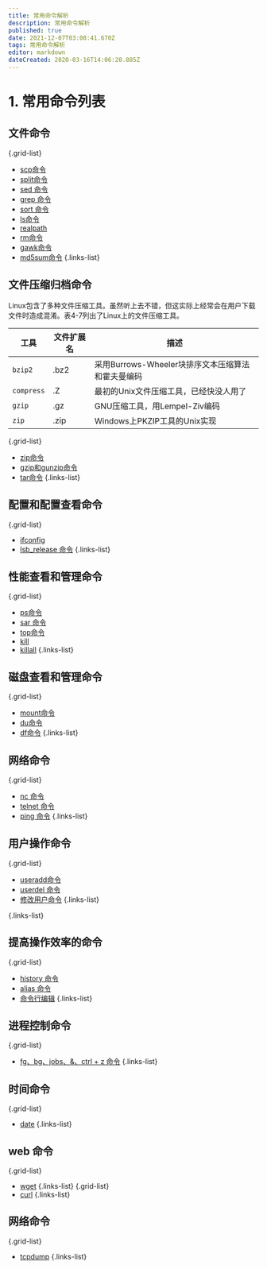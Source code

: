 ```yaml
---
title: 常用命令解析
description: 常用命令解析
published: true
date: 2021-12-07T03:08:41.670Z
tags: 常用命令解析
editor: markdown
dateCreated: 2020-03-16T14:06:20.885Z
---
```


# 1. 常用命令列表
## 文件命令
{.grid-list}
- [scp命令](/zh/linux/常用命令解析/scp命令)
- [split命令](/zh/linux/常用命令解析/split命令)
- [sed 命令](/zh/linux/常用命令解析/sed命令)
- [grep 命令](/zh/linux/常用命令解析/grep命令)
- [sort 命令](/zh/linux/常用命令解析/sort命令)
- [ls命令](/zh/linux/常用命令解析/ls命令)
- [realpath](/zh/linux/常用命令解析/realpath命令)
- [rm命令](/zh/linux/常用命令解析/rm命令)
- [gawk命令](/zh/linux/常用命令解析/gawk命令)
- [md5sum命令](/zh/linux/常用命令解析/md5sum命令)
{.links-list}


## 文件压缩归档命令
   Linux包含了多种文件压缩工具。虽然听上去不错，但这实际上经常会在用户下载文件时造成混淆。表4-7列出了Linux上的文件压缩工具。

|    工具    | 文件扩展名 |                      描述                       |
| ---------- | --------- | ---------------------------------------------- |
| `bzip2`    | .bz2      | 采用Burrows-Wheeler块排序文本压缩算法和霍夫曼编码 |
| `compress` | .Z        | 最初的Unix文件压缩工具，已经快没人用了            |
| `gzip`     | .gz       | GNU压缩工具，用Lempel-Ziv编码                    |
| `zip`      | .zip      | Windows上PKZIP工具的Unix实现                    |

{.grid-list}
- [zip命令](/zh/linux/常用命令解析/zip命令)
- [gzip和gunzip命令](/zh/linux/常用命令解析/zipgunzip命令)
- [tar命令](/zh/linux/常用命令解析/tar命令)
{.links-list}
## 配置和配置查看命令

{.grid-list}
- [ifconfig](/zh/linux/常用命令解析/ifconfig)
- [lsb_release 命令](/zh/linux/常用命令解析/lsb_release命令)
{.links-list}
## 性能查看和管理命令
{.grid-list}
- [ps命令](/zh/linux/常用命令解析/ps命令)
- [sar 命令](/zh/linux/常用命令解析/sar命令)
- [top命令](/zh/linux/常用命令解析/top命令)
- [kill](/zh/linux/常用命令解析/kill命令)
- [killall](/zh/linux/常用命令解析/killall命令)
{.links-list}
## 磁盘查看和管理命令

{.grid-list}
- [mount命令](/zh/linux/常用命令解析/mount命令)
- [du命令](/zh/linux/常用命令解析/du命令)
- [df命令](/zh/linux/常用命令解析/df命令)
{.links-list}

## 网络命令
{.grid-list}
- [nc 命令](/zh/linux/常用命令解析/nc命令)
- [telnet 命令](/zh/linux/常用命令解析/telnet命令)
- [ping 命令](/zh/linux/常用命令解析/ping命令)
{.links-list}
## 用户操作命令
{.grid-list}
- [useradd命令](/zh/linux/常用命令解析/useradd命令)
- [userdel 命令](/zh/linux/常用命令解析/userdel命令)
- [修改用户命令](/zh/linux/常用命令解析/修改用户命令)
{.links-list}

{.links-list}
## 提高操作效率的命令
{.grid-list}
- [history 命令](/zh/linux/常用命令解析/history命令)
- [alias 命令](/zh/linux/常用命令解析/alias命令)
- [命令行编辑](命令行编辑快捷键)
{.links-list}
## 进程控制命令
{.grid-list}
- [fg、bg、jobs、&、ctrl + z 命令](/zh/linux/常用命令解析/进程控制命令)
{.links-list}

## 时间命令
{.grid-list}
- [date](/zh/linux/常用命令解析/date)
{.links-list}
## web 命令
{.grid-list}
- [wget](/zh/linux/常用命令解析/wget)
{.links-list}
{.grid-list}
- [curl](/zh/linux/常用命令解析/curl)
{.links-list}

## 网络命令
{.grid-list}
- [tcpdump](/zh/linux/常用命令解析/tcpdump)
{.links-list}

